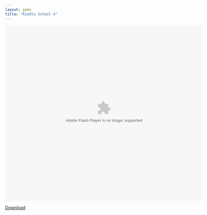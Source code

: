 ```yaml
---
layout: game
title: "Riddle School 4"
---
```

<div class="row justify-content-md-center">
    <div class="col">
        <object width="100" height="100">
            <embed src="Riddle_School_4.swf" flashvars="" base="" quality="high" allowscriptaccess="always" allowfullscreen="true" bgcolor="" wmode="window" width="650" height="575" type="application/x-shockwave-flash" pluginspage="http://www.macromedia.com/go/getflashplayer">
        </object>
    </div>
</div>

<a href="Riddle_School_4.swf" download class="btn btn-outline-dark">Download</a>
